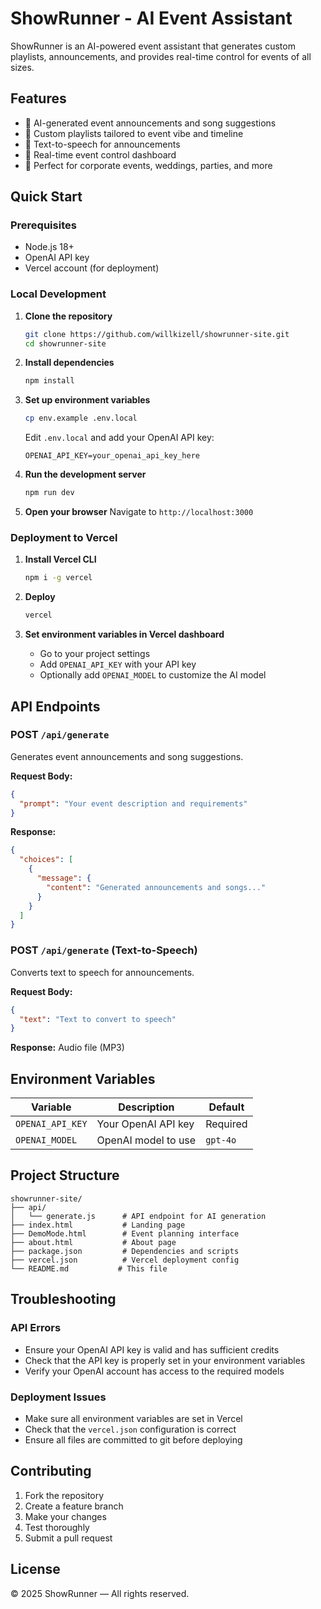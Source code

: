 # ShowRunner - AI Event Assistant

ShowRunner is an AI-powered event assistant that generates custom playlists, announcements, and provides real-time control for events of all sizes.

## Features

- 🤖 AI-generated event announcements and song suggestions
- 🎵 Custom playlists tailored to event vibe and timeline
- 🎤 Text-to-speech for announcements
- 📱 Real-time event control dashboard
- 🎪 Perfect for corporate events, weddings, parties, and more

## Quick Start

### Prerequisites

- Node.js 18+ 
- OpenAI API key
- Vercel account (for deployment)

### Local Development

1. **Clone the repository**
   ```bash
   git clone https://github.com/willkizell/showrunner-site.git
   cd showrunner-site
   ```

2. **Install dependencies**
   ```bash
   npm install
   ```

3. **Set up environment variables**
   ```bash
   cp env.example .env.local
   ```
   
   Edit `.env.local` and add your OpenAI API key:
   ```
   OPENAI_API_KEY=your_openai_api_key_here
   ```

4. **Run the development server**
   ```bash
   npm run dev
   ```

5. **Open your browser**
   Navigate to `http://localhost:3000`

### Deployment to Vercel

1. **Install Vercel CLI**
   ```bash
   npm i -g vercel
   ```

2. **Deploy**
   ```bash
   vercel
   ```

3. **Set environment variables in Vercel dashboard**
   - Go to your project settings
   - Add `OPENAI_API_KEY` with your API key
   - Optionally add `OPENAI_MODEL` to customize the AI model

## API Endpoints

### POST `/api/generate`

Generates event announcements and song suggestions.

**Request Body:**
```json
{
  "prompt": "Your event description and requirements"
}
```

**Response:**
```json
{
  "choices": [
    {
      "message": {
        "content": "Generated announcements and songs..."
      }
    }
  ]
}
```

### POST `/api/generate` (Text-to-Speech)

Converts text to speech for announcements.

**Request Body:**
```json
{
  "text": "Text to convert to speech"
}
```

**Response:** Audio file (MP3)

## Environment Variables

| Variable | Description | Default |
|----------|-------------|---------|
| `OPENAI_API_KEY` | Your OpenAI API key | Required |
| `OPENAI_MODEL` | OpenAI model to use | `gpt-4o` |

## Project Structure

```
showrunner-site/
├── api/
│   └── generate.js      # API endpoint for AI generation
├── index.html           # Landing page
├── DemoMode.html        # Event planning interface
├── about.html           # About page
├── package.json         # Dependencies and scripts
├── vercel.json          # Vercel deployment config
└── README.md           # This file
```

## Troubleshooting

### API Errors
- Ensure your OpenAI API key is valid and has sufficient credits
- Check that the API key is properly set in your environment variables
- Verify your OpenAI account has access to the required models

### Deployment Issues
- Make sure all environment variables are set in Vercel
- Check that the `vercel.json` configuration is correct
- Ensure all files are committed to git before deploying

## Contributing

1. Fork the repository
2. Create a feature branch
3. Make your changes
4. Test thoroughly
5. Submit a pull request

## License

© 2025 ShowRunner — All rights reserved. 